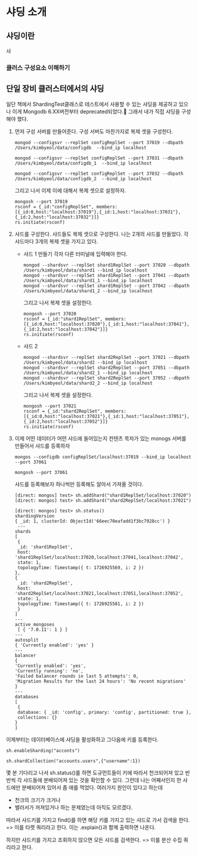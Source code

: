 # 샤딩 소개
## 샤딩이란
샤
### 클러스 구성요소 이해하기
## 단일 장비 클러스터에서의 샤딩
일단 책에서 ShardingTest클래스로 테스트에서 사용할 수 있는 샤딩을 제공하고 있으나 이게 Mongodb 6.XX버전부터 deprecated되었다.🫣
그래서 내가 직접 샤딩을 구성해야 했다.

1. 먼저 구성 서버를 만들어준다. 구성 서버도 마찬가지로 복제 셋을 구성한다.
   ```
   mongod --configsvr --replSet configReplSet --port 37019 --dbpath /Users/kimbyeol/data/configdb  --bind_ip localhost
   ```

   ```
   mongod --configsvr --replSet configReplSet --port 37031 --dbpath /Users/kimbyeol/data/configdb_1  --bind_ip localhost
   ```

   ```
   mongod --configsvr --replSet configReplSet --port 37032 --dbpath /Users/kimbyeol/data/configdb_2  --bind_ip localhost
   ```

   그리고 나서 이제 이에 대해서 복제 셋으로 설정하자.
   ```
   mongosh --port 37019
   rsconf = {_id:"configReplSet", members:[{_id:0,host:"localhost:37019"},{_id:1,host:"localhost:37031"},{_id:2,host:"localhost:37032"}]}
   rs.initiate(rsconf)
   ```
2. 샤드를 구성한다. 샤드들도 복제 셋으로 구성한다. 나는 2개의 샤드를 만들었다. 각 샤드마다 3개의 복제 셋을 가지고 있다.
   - 샤드 1 만들기 각자 다른 터미널에 입력해야 한다. 
     ```
     mongod --shardsvr --replSet shard1ReplSet --port 37020 --dbpath /Users/kimbyeol/data/shard1 --bind_ip localhost
     mongod --shardsvr --replSet shard1ReplSet --port 37041 --dbpath /Users/kimbyeol/data/shard1_1 --bind_ip localhost
     mongod --shardsvr --replSet shard1ReplSet --port 37042 --dbpath /Users/kimbyeol/data/shard1_2 --bind_ip localhost
     ```
     그리고 나서 복제 셋을 설정한다.
     ```
     mongosh --port 37020
     rsconf = {_id:"shard1ReplSet", members:[{_id:0,host:"localhost:37020"},{_id:1,host:"localhost:37041"},{_id:2,host:"localhost:37042"}]}
     rs.initiate(rsconf)
     ```
   - 샤드 2
     ```
     mongod --shardsvr --replSet shard2ReplSet --port 37021 --dbpath /Users/kimbyeol/data/shard2 --bind_ip localhost
     mongod --shardsvr --replSet shard2ReplSet --port 37051 --dbpath /Users/kimbyeol/data/shard2_1 --bind_ip localhost
     mongod --shardsvr --replSet shard2ReplSet --port 37052 --dbpath /Users/kimbyeol/data/shard2_2 --bind_ip localhost
     ```
     그리고 나서 복제 셋을 설정한다.
     ```
     mongosh --port 37021
     rsconf = {_id:"shard2ReplSet", members:[{_id:0,host:"localhost:37021"},{_id:1,host:"localhost:37051"},{_id:2,host:"localhost:37052"}]}
     rs.initiate(rsconf)
     ```
3. 이제 어떤 데이터가 어떤 샤드에 들어있는지 컨텐츠 목차가 있는 monogs 서버를 만들어서 샤드를 등록하자
   ```
   mongos --configdb configReplSet/localhost:37019 --bind_ip localhost --port 37061
   ```
   ```
   mongosh --port 37061
   ```
   샤드를 등록해보자 하나씩만 등록해도 알아서 가져올 것이다.
   ```
   [direct: mongos] test> sh.addShard("shard1ReplSet/localhost:37020")
   [direct: mongos] test> sh.addShard("shard2ReplSet/localhost:37021")
   ```
   ```
   [direct: mongos] test> sh.status()
   shardingVersion
   { _id: 1, clusterId: ObjectId('66eec70eafadd1f3bc7928cc') }
    ---
   shards
   [
    {
    _id: 'shard1ReplSet',
    host: 'shard1ReplSet/localhost:37020,localhost:37041,localhost:37042',
    state: 1,
    topologyTime: Timestamp({ t: 1726925569, i: 2 })
   },
   {
    _id: 'shard2ReplSet',
    host: 'shard2ReplSet/localhost:37021,localhost:37051,localhost:37052',
    state: 1,
    topologyTime: Timestamp({ t: 1726925581, i: 2 })
    }
   ]
   ---
   active mongoses
    [ { '7.0.11': 1 } ]
   ---
   autosplit
   { 'Currently enabled': 'yes' }
   ---
   balancer
   {
   'Currently enabled': 'yes',
   'Currently running': 'no',
   'Failed balancer rounds in last 5 attempts': 0,
   'Migration Results for the last 24 hours': 'No recent migrations'
   }
   ---
   databases
   [
    {
    database: { _id: 'config', primary: 'config', partitioned: true },
    collections: {}
   }
   ]
   ```

이제부터는 데이터베이스에 샤딩을 활성화하고
그다음에 키를 등록한다.
```
sh.enableSharding("acconts")
```
```
sh.shardCollection("accounts.users",{"username":1})
```

몇 분 기다리고 나서 sh.status()를 하면 도규먼트들이 키에 따라서 천크되어져 있고 반반씩 각 샤드들에 분배되어져 있는 것을 확인할 수 있다.
그런데 나는 어째서인지 한 샤드에만 분배되어져 있어서 좀 애를 먹었다.
여러가지 원인이 있다고 하는데
- 천크의 크기가 크거나
- 밸러서가 꺼져있거나
하는 문제였는데 아직도 모르겠다.

따라서 샤드키를 가지고 find()를 하면 해당 키를 가지고 있는 샤드로 가서 검색을 한다. => 이를 타켓 쿼리라고 한다.
이는 .explain()과 함께 출력하면 나온다.

하지만 샤드키를 가지고 조회하지 않으면 모든 샤드를 검색한다. => 이를 분산 수집 쿼리라고 한다.
